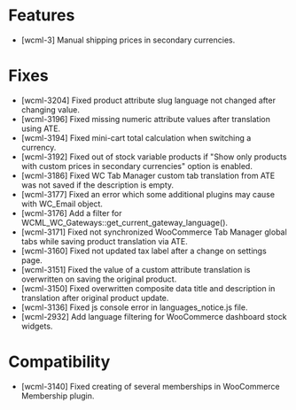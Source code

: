 # Features
* [wcml-3] Manual shipping prices in secondary currencies.

# Fixes
* [wcml-3204] Fixed product attribute slug language not changed after changing value.
* [wcml-3196] Fixed missing numeric attribute values after translation using ATE.
* [wcml-3194] Fixed mini-cart total calculation when switching a currency.
* [wcml-3192] Fixed out of stock variable products if "Show only products with custom prices in secondary currencies" option is enabled.
* [wcml-3186] Fixed WC Tab Manager custom tab translation from ATE was not saved if the description is empty.
* [wcml-3177] Fixed an error which some additional plugins may cause with WC_Email object.
* [wcml-3176] Add a filter for WCML_WC_Gateways::get_current_gateway_language().
* [wcml-3171] Fixed not synchronized WooCommerce Tab Manager global tabs while saving product translation via ATE.
* [wcml-3160] Fixed not updated tax label after a change on settings page.
* [wcml-3151] Fixed the value of a custom attribute translation is overwritten on saving the original product.
* [wcml-3150] Fixed overwritten composite data title and description in translation after original product update.
* [wcml-3136] Fixed js console error in languages_notice.js file.
* [wcml-2932] Add language filtering for WooCommerce dashboard stock widgets.

# Compatibility
* [wcml-3140] Fixed creating of several memberships in WooCommerce Membership plugin.